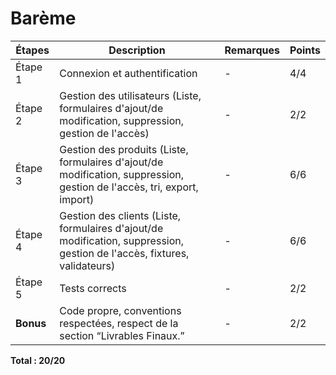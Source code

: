# Barème

| Étapes  | Description                                                                                                             | Remarques | Points |
|---------|-------------------------------------------------------------------------------------------------------------------------|-----------|--------|
| Étape 1 | Connexion et authentification                                                                                           | -         | 4/4    |
| Étape 2 | Gestion des utilisateurs (Liste, formulaires d'ajout/de modification, suppression, gestion de l'accès)                  | -         | 2/2    |
| Étape 3 | Gestion des produits (Liste, formulaires d'ajout/de modification, suppression, gestion de l'accès, tri, export, import) | -         | 6/6    |
| Étape 4 | Gestion des clients (Liste, formulaires d'ajout/de modification, suppression, gestion de l'accès, fixtures, validateurs) | -         | 6/6    |
| Étape 5 | Tests corrects                                                                                                          | -         | 2/2    |
| **Bonus** | Code propre, conventions respectées, respect de la section “Livrables Finaux.”                   | -         | 2/2    |

**Total : 20/20**
